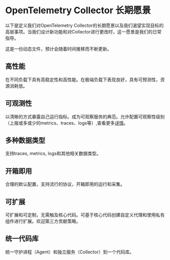 # OpenTelemetry Collector 长期愿景

以下是定义我们对OpenTelemetry Collector的长期愿景以及我们渴望实现目标的高层事项。当我们设计新功能和对Collector进行更改时，这一愿景是我们的日常指导。

这是一份动态文件，预计会随着时间推移而不断更新。

## 高性能
在不同负载下具有高稳定性和高性能。在极端负载下表现良好，具有可预测性，资源消耗低。

## 可观测性
以清晰的方式暴露自己运行指标。成为可观察服务的典范。允许配置可观察性级别（上报或多或少的metrics、traces、logs等）,查看更多[详情](#)。

## 多种数据类型
支持traces, metrics, logs和其他相关数据类型。

## 开箱即用
合理的默认配置，支持流行的协议，开箱即用的运行和采集。

## 可扩展
可扩展和可定制，无需触及核心代码。可基于核心代码创建自定义代理和使用私有组件进行扩展。欢迎第三方贡献策略。

## 统一代码库
统一守护进程（Agent）和独立服务（Collector）到一个代码库。